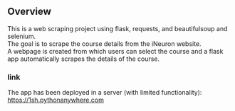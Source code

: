 ## Overview
This is a web scraping project using flask, requests, and beautifulsoup and selenium.  
The goal is to scrape the course details from the iNeuron website.  
A webpage is created from which users can select the course and a flask app automatically scrapes the details of the course.  
  

### link
The app has been deployed in a server (with limited functionality):  
https://1sh.pythonanywhere.com